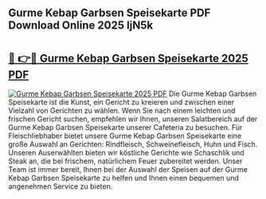 ## Gurme Kebap Garbsen Speisekarte PDF Download Online 2025 IjN5k

# <h2><a href="http://gcb6p1l.nevu.top/?p=Gurme+Kebap+Garbsen+Speisekarte">🔗 👉🔴 Gurme Kebap Garbsen Speisekarte 2025 PDF</a></h2>

[![Gurme Kebap Garbsen Speisekarte 2025 PDF](https://i.imgur.com/dBaPXMq.png)](http://gcb6p1l.nevu.top/?p=Gurme+Kebap+Garbsen+Speisekarte)
Die Gurme Kebap Garbsen Speisekarte ist die Kunst, ein Gericht zu kreieren und zwischen einer Vielzahl von Gerichten zu wählen. Wenn Sie nach einem leichten und frischen Gericht suchen, empfehlen wir Ihnen, unseren Salatbereich auf der Gurme Kebap Garbsen Speisekarte unserer Cafeteria zu besuchen. Für Fleischliebhaber bietet unsere Gurme Kebap Garbsen Speisekarte eine große Auswahl an Gerichten: Rindfleisch, Schweinefleisch, Huhn und Fisch. Unseren Auserwählten bieten wir köstliche Gerichte wie Schaschlik und Steak an, die bei frischem, natürlichem Feuer zubereitet werden. Unser Team ist immer bereit, Ihnen bei der Auswahl der Speisen auf der Gurme Kebap Garbsen Speisekarte zu helfen und Ihnen einen bequemen und angenehmen Service zu bieten.
